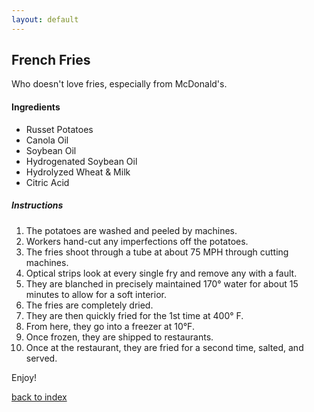 ```yaml
---
layout: default
---
```


## French Fries

Who doesn't love fries, especially from McDonald's. 

#### Ingredients

*   Russet Potatoes
*   Canola Oil 
*   Soybean Oil
*   Hydrogenated Soybean Oil
*   Hydrolyzed Wheat & Milk
*   Citric Acid

##### Instructions

1.  The potatoes are washed and peeled by machines.
2.  Workers hand-cut any imperfections off the potatoes.
3.  The fries shoot through a tube at about 75 MPH through cutting machines.
4.  Optical strips look at every single fry and remove any with a fault.
5.  They are blanched in precisely maintained 170° water for about 15 minutes to allow for a soft interior.
6.  The fries are completely dried.
7.  They are then quickly fried for the 1st time at 400° F.
8.  From here, they go into a freezer at 10°F.
9.  Once frozen, they are shipped to restaurants.
10. Once at the restaurant, they are fried for a second time, salted, and served.

Enjoy!

[back to index](../)
